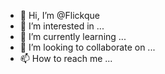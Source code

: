 - 👋 Hi, I’m @Flickque
- 👀 I’m interested in ...
- 🌱 I’m currently learning ...
- 💞️ I’m looking to collaborate on ...
- 📫 How to reach me ...

<!---
Flickque/Flickque is a ✨ special ✨ repository because its `README.md` (this file) appears on your GitHub profile.
You can click the Preview link to take a look at your changes.
--->
